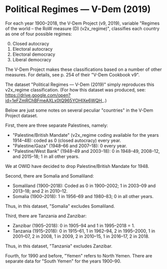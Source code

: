 # Political Regimes — V-Dem (2019)

For each year 1900–2018, the V-Dem Project (v9, 2019), variable "Regimes of the world – the RoW measure (D) (v2x_regime)", classifies each country as one of four possible regimes:

0. Closed autocracy
1. Electoral autocracy
2. Electoral democracy
3. Liberal democracy

The V-Dem Project makes these classifications based on a number of other measures. For details, see p. 254 of their "V-Dem Cookbook v9".

The dataset "Political Regimes — V-Dem (2019)" simply reproduces this v2x_regime classification. (For how this dataset was produced, see: https://drive.google.com/open?id=1eFZmRChBFmeAXLx0tQ965YOHlXe6WQH_.)

Below are just some notes on several peculiar "countries" in the V-Dem Project dataset.

First, there are three separate Palestines, namely:

- "Palestine/British Mandate"  (v2x_regime coding available for the years 1914–48): coded as 0 (closed autocracy) every year.
- "Palestine/Gaza" (1948–66 and 2007–18): 0 every year.
- "Palestine/West Bank" (1948–49 and 2003–18): 0 in 1948–49, 2008–12, and 2015–18; 1 in all other years.

We at OWID have decided to drop Palestine/British Mandate for 1948.

Second, there are Somalia and Somaliland:

- Somaliland (1900–2018): Coded as 0 in 1900–2002; 1 in 2003–09 and 2013–18; and 2 in 2010–12.
- Somalia (1900–2018): 1 in 1956–69 and 1980–83; 0 in all other years.

Thus, in this dataset, "Somalia" excludes Somaliland.

Third, there are Tanzania and Zanzibar:

- Zanzibar (1905–2018): 0 in 1905–94 and 1 in 1995–2018 = 1. 
- Tanzania (1915–2018): 0 in 1915–61, 1 in 1962–94, 2 in 1995–2000, 1 in 2001–07, 2 in 2008, 1 in 2009, 2 in 2010–15, 1 in 2016–17, 2 in 2018.

Thus, in this dataset, "Tanzania" excludes Zanzibar.

Fourth, for 1990 and before, "Yemen" refers to North Yemen. There are separate data for "South Yemen" for the years 1900–90.